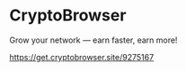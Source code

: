 # CryptoBrowser
Grow your network — earn faster, earn more!

https://get.cryptobrowser.site/9275167
